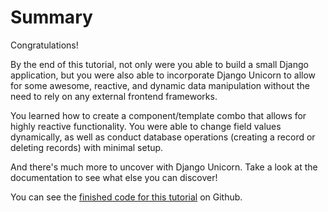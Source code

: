 # Summary

Congratulations!

By the end of this tutorial, not only were you able to build a small Django application, but you were also able to incorporate Django Unicorn to allow for some awesome, reactive, and dynamic data manipulation without the need to rely on any external frontend frameworks.

You learned how to create a component/template combo that allows for highly reactive functionality. You were able to change field values dynamically, as well as conduct database operations (creating a record or deleting records) with minimal setup. 

And there's much more to uncover with Django Unicorn. Take a look at the documentation to see what else you can discover!

You can see the [finished code for this tutorial](https://github.com/tataraba/django-unicorn-tutorial-app) on Github.